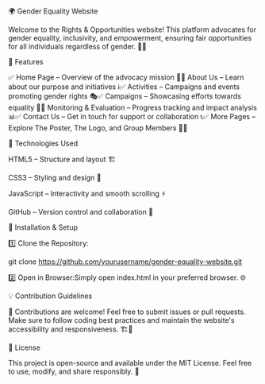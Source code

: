 🌍 Gender Equality Website

Welcome to the Rights & Opportunities website! This platform advocates for gender equality, inclusivity, and empowerment, ensuring fair opportunities for all individuals regardless of gender. 🎨✨

📌 Features

✅ Home Page – Overview of the advocacy mission 🏡✅ About Us – Learn about our purpose and initiatives ℹ️✅ Activities – Campaigns and events promoting gender rights 🎭✅ Campaigns – Showcasing efforts towards equality 📢✅ Monitoring & Evaluation – Progress tracking and impact analysis 📊✅ Contact Us – Get in touch for support or collaboration 📞✅ More Pages – Explore The Poster, The Logo, and Group Members 🎨👥

🎨 Technologies Used

HTML5 – Structure and layout 🏗️

CSS3 – Styling and design 🎨

JavaScript – Interactivity and smooth scrolling ⚡

GitHub – Version control and collaboration 🔄

🔧 Installation & Setup

1️⃣ Clone the Repository:

 git clone https://github.com/yourusername/gender-equality-website.git

2️⃣ Open in Browser:Simply open index.html in your preferred browser. 🌐

💡 Contribution Guidelines

🙌 Contributions are welcome! Feel free to submit issues or pull requests. Make sure to follow coding best practices and maintain the website's accessibility and responsiveness. 🏗️📱

📜 License

This project is open-source and available under the MIT License. Feel free to use, modify, and share responsibly. 📜
